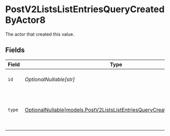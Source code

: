 # PostV2ListsListEntriesQueryCreatedByActor8

The actor that created this value.


## Fields

| Field                                                                                                                                  | Type                                                                                                                                   | Required                                                                                                                               | Description                                                                                                                            |
| -------------------------------------------------------------------------------------------------------------------------------------- | -------------------------------------------------------------------------------------------------------------------------------------- | -------------------------------------------------------------------------------------------------------------------------------------- | -------------------------------------------------------------------------------------------------------------------------------------- |
| `id`                                                                                                                                   | *OptionalNullable[str]*                                                                                                                | :heavy_minus_sign:                                                                                                                     | An ID to identify the actor.                                                                                                           |
| `type`                                                                                                                                 | [OptionalNullable[models.PostV2ListsListEntriesQueryCreatedByActorType8]](../models/postv2listslistentriesquerycreatedbyactortype8.md) | :heavy_minus_sign:                                                                                                                     | The type of actor. [Read more information on actor types here](/docs/actors).                                                          |